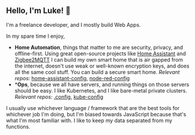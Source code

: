 ## Hello, I'm Luke! 👋

I'm a freelance developer, and I mostly build Web Apps.

In my spare time I enjoy,

- **Home Automation**, things that matter to me are security, privacy, and offline-first. Using great open-source projects like [Home Assistant](https://github.com/home-assistant) and [Zigbee2MQTT](https://github.com/koenkk/zigbee2mqtt) I can build my own smart home that is air gapped from the internet, doesn't use weak or well-known encryption keys, and does all the same cool stuff. You can build a secure smart home. *Relevant repos*: [home-assistant-config](https://github.com/LukeChannings/home-assistant-config), [node-red-config](https://github.com/LukeChannings/node-red-config)
- ***Ops**, because we all have servers, and running things on those servers should be easy. I like Kubernetes, and I like bare-metal private clusters. *Relevant repos:* [.config](https://github.com/LukeChannings/.config), [kube-config](https://github.com/LukeChannings/kube-config)


I usually use whichever language / framework that are the best tools for whichever job I'm doing, but I'm biased towards JavaScript because that's what I'm most familiar with. I like to keep my data separated from my functions.
